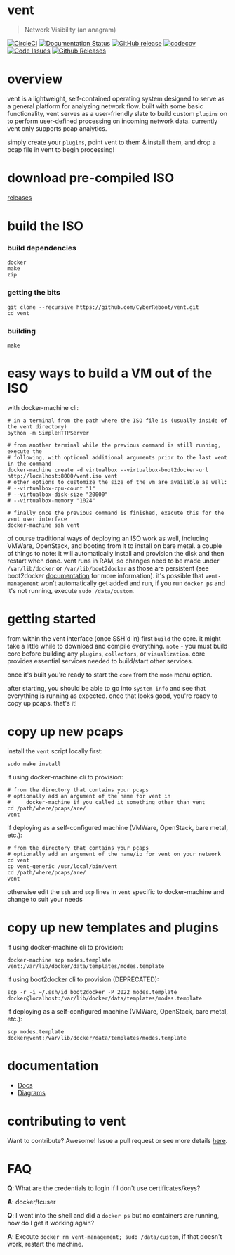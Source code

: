 vent
====

> Network Visibility (an anagram)

[![CircleCI](https://circleci.com/gh/CyberReboot/vent.svg?style=shield)](https://circleci.com/gh/CyberReboot/vent)
[![Documentation Status](https://readthedocs.org/projects/vent/badge/?version=latest)](http://vent.readthedocs.io/en/latest/?badge=latest)
[![GitHub release](https://img.shields.io/github/release/cyberreboot/vent.svg?maxAge=2592000)](https://github.com/CyberReboot/vent/releases)
[![codecov](https://codecov.io/gh/CyberReboot/vent/branch/master/graph/badge.svg)](https://codecov.io/gh/CyberReboot/vent)
[![Code Issues](https://www.quantifiedcode.com/api/v1/project/ffe3b2d6a9254b98a12de6b3273676b3/badge.svg)](https://www.quantifiedcode.com/app/project/ffe3b2d6a9254b98a12de6b3273676b3)
[![Github Releases](https://img.shields.io/github/downloads/cyberreboot/vent/latest/total.svg?maxAge=2592000)](https://github.com/CyberReboot/vent/releases)

overview
====
vent is a lightweight, self-contained operating system designed to serve as a general platform for analyzing network flow. built with some basic functionality, vent serves as a user-friendly slate to build custom `plugins` on to perform user-defined processing on incoming network data. currently vent only supports pcap analytics.

simply create your `plugins`, point vent to them & install them, and drop a pcap file in vent to begin processing!

download pre-compiled ISO
====

[releases](https://github.com/CyberReboot/vent/releases)


build the ISO
====

### build dependencies

```
docker
make
zip
```

### getting the bits

```
git clone --recursive https://github.com/CyberReboot/vent.git
cd vent
```

### building

```
make
```

easy ways to build a VM out of the ISO
====

with docker-machine cli:

```
# in a terminal from the path where the ISO file is (usually inside of the vent directory)
python -m SimpleHTTPServer

# from another terminal while the previous command is still running, execute the
# following, with optional additional arguments prior to the last vent in the command
docker-machine create -d virtualbox --virtualbox-boot2docker-url http://localhost:8000/vent.iso vent
# other options to customize the size of the vm are available as well:
# --virtualbox-cpu-count "1"
# --virtualbox-disk-size "20000"
# --virtualbox-memory "1024"

# finally once the previous command is finished, execute this for the vent user interface
docker-machine ssh vent
```

of course traditional ways of deploying an ISO work as well, including VMWare, OpenStack, and booting from it to install on bare metal.  a couple of things to note: it will automatically install and provision the disk and then restart when done.  vent runs in RAM, so changes need to be made under `/var/lib/docker` or `/var/lib/boot2docker` as those are persistent (see boot2docker [documentation](https://github.com/boot2docker/boot2docker/blob/master/README.md) for more information).  it's possible that `vent-management` won't automatically get added and run, if you run `docker ps` and it's not running, execute `sudo /data/custom`.

getting started
====

from within the vent interface (once SSH'd in) first `build` the core.  it might take a little while to download and compile everything. `note` - you must build core before building any `plugins`, `collectors`, or `visualization`. core provides essential services needed to build/start other services.

once it's built you're ready to start the `core` from the `mode` menu option.

after starting, you should be able to go into `system info` and see that everything is running as expected.  once that looks good, you're ready to copy up pcaps.  that's it!

copy up new pcaps
====

install the `vent` script locally first:
```
sudo make install
```

if using docker-machine cli to provision:

```
# from the directory that contains your pcaps
# optionally add an argument of the name for vent in
#     docker-machine if you called it something other than vent
cd /path/where/pcaps/are/
vent
```

if deploying as a self-configured machine (VMWare, OpenStack, bare metal, etc.):

```
# from the directory that contains your pcaps
# optionally add an argument of the name/ip for vent on your network
cd vent
cp vent-generic /usr/local/bin/vent
cd /path/where/pcaps/are/
vent
```

otherwise edit the `ssh` and `scp` lines in `vent` specific to docker-machine and change to suit your needs

copy up new templates and plugins
====

if using docker-machine cli to provision:

```
docker-machine scp modes.template vent:/var/lib/docker/data/templates/modes.template
```

if using boot2docker cli to provision (DEPRECATED):

```
scp -r -i ~/.ssh/id_boot2docker -P 2022 modes.template docker@localhost:/var/lib/docker/data/templates/modes.template
```

if deploying as a self-configured machine (VMWare, OpenStack, bare metal, etc.):

```
scp modes.template docker@vent:/var/lib/docker/data/templates/modes.template
```

documentation
====

- [Docs](https://github.com/CyberReboot/vent/tree/master/docs)
- [Diagrams](https://github.com/CyberReboot/vent/tree/master/docs/images)

contributing to vent
====

Want to contribute?  Awesome!  Issue a pull request or see more details [here](https://github.com/CyberReboot/vent/blob/master/CONTRIBUTING.md).

FAQ
====

**Q**: What are the credentials to login if I don't use certificates/keys?

**A**: docker/tcuser

**Q**: I went into the shell and did a `docker ps` but no containers are running, how do I get it working again?

**A**: Execute `docker rm vent-management; sudo /data/custom`, if that doesn't work, restart the machine.

